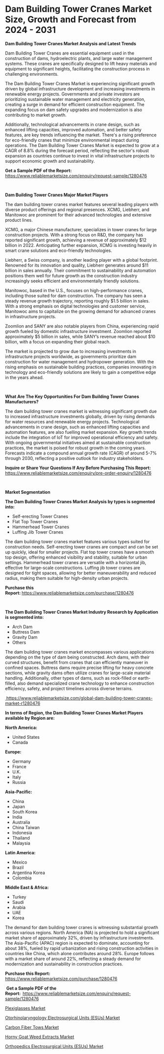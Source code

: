 <p><h1>Dam Building Tower Cranes Market Size, Growth and Forecast from 2024 - 2031</h1></p><p><strong>Dam Building Tower Cranes Market Analysis and Latest Trends</strong></p>
<p><p>Dam Building Tower Cranes are essential equipment used in the construction of dams, hydroelectric plants, and large water management systems. These cranes are specifically designed to lift heavy materials and equipment to significant heights, facilitating the construction process in challenging environments.</p><p>The Dam Building Tower Cranes Market is experiencing significant growth driven by global infrastructure development and increasing investments in renewable energy projects. Governments and private investors are prioritizing sustainable water management and electricity generation, creating a surge in demand for efficient construction equipment. The expanding focus on dam safety upgrades and modernization is also contributing to market growth.</p><p>Additionally, technological advancements in crane design, such as enhanced lifting capacities, improved automation, and better safety features, are key trends influencing the market. There's a rising preference for eco-friendly cranes that minimize environmental impact during operations. The Dam Building Tower Cranes Market is expected to grow at a CAGR of 8.8% during the forecast period, reflecting the sector's robust expansion as countries continue to invest in vital infrastructure projects to support economic growth and sustainability.</p></p>
<p><strong>Get a Sample PDF of the Report:&nbsp;</strong> <a href="https://www.reliablemarketsize.com/enquiry/request-sample/1280476?utm_campaign=973&utm_medium=2&utm_source=Github&utm_content=ia&utm_term=10122024&utm_id=dam-building-tower-cranes">https://www.reliablemarketsize.com/enquiry/request-sample/1280476</a></p>
<p>&nbsp;</p>
<p><strong>Dam Building Tower Cranes Major Market Players</strong></p>
<p><p>The dam building tower cranes market features several leading players with diverse product offerings and regional presences. XCMG, Liebherr, and Manitowoc are prominent for their advanced technologies and extensive product lines. </p><p>XCMG, a major Chinese manufacturer, specializes in tower cranes for large construction projects. With a strong focus on R&D, the company has reported significant growth, achieving a revenue of approximately $12 billion in 2022. Anticipating further expansion, XCMG is investing heavily in smart crane solutions and eco-friendly technologies.</p><p>Liebherr, a Swiss company, is another leading player with a global footprint. Renowned for its innovation and quality, Liebherr generates around $11 billion in sales annually. Their commitment to sustainability and automation positions them well for future growth as the construction industry increasingly seeks efficient and environmentally friendly solutions.</p><p>Manitowoc, based in the U.S., focuses on high-performance cranes, including those suited for dam construction. The company has seen a steady revenue growth trajectory, reporting roughly $1.5 billion in sales. With a strong emphasis on digital technologies and customer service, Manitowoc aims to capitalize on the growing demand for advanced cranes in infrastructure projects.</p><p>Zoomlion and SANY are also notable players from China, experiencing rapid growth fueled by domestic infrastructure investment. Zoomlion reported approximately $5 billion in sales, while SANY’s revenue reached about $10 billion, with a focus on expanding their global reach.</p><p>The market is projected to grow due to increasing investments in infrastructure projects worldwide, as governments prioritize dam construction for water management and hydropower generation. With the rising emphasis on sustainable building practices, companies innovating in technology and eco-friendly solutions are likely to gain a competitive edge in the years ahead.</p></p>
<p>&nbsp;</p>
<p><strong>What Are The Key Opportunities For Dam Building Tower Cranes Manufacturers?</strong></p>
<p><p>The dam building tower cranes market is witnessing significant growth due to increased infrastructure investments globally, driven by rising demands for water resources and renewable energy projects. Technological advancements in crane design, such as enhanced lifting capacities and automation features, are also fuelling market expansion. Key growth trends include the integration of IoT for improved operational efficiency and safety. With ongoing governmental initiatives aimed at sustainable construction practices, the market is poised for robust growth in the coming years. Forecasts indicate a compound annual growth rate (CAGR) of around 5-7% through 2030, reflecting a positive outlook for industry stakeholders.</p></p>
<p><strong>Inquire or Share Your Questions If Any Before Purchasing This Report:</strong> <a href="https://www.reliablemarketsize.com/enquiry/pre-order-enquiry/1280476?utm_campaign=973&utm_medium=2&utm_source=Github&utm_content=ia&utm_term=10122024&utm_id=dam-building-tower-cranes">https://www.reliablemarketsize.com/enquiry/pre-order-enquiry/1280476</a></p>
<p>&nbsp;</p>
<p><strong>Market Segmentation</strong></p>
<p><strong>The Dam Building Tower Cranes Market Analysis by types is segmented into:</strong></p>
<p><ul><li>Self-erecting Tower Cranes</li><li>Flat Top Tower Cranes</li><li>Hammerhead Tower Cranes</li><li>Luffing Jib Tower Cranes</li></ul></p>
<p><p>The dam building tower cranes market features various types suited for construction needs. Self-erecting tower cranes are compact and can be set up quickly, ideal for smaller projects. Flat top tower cranes have a smooth top design, offering enhanced visibility and stability, suitable for urban settings. Hammerhead tower cranes are versatile with a horizontal jib, effective for large-scale constructions. Luffing jib tower cranes are designed for tight spaces, allowing for better maneuverability and reduced radius, making them suitable for high-density urban projects.</p></p>
<p><strong>Purchase this Report:&nbsp;</strong><a href="https://www.reliablemarketsize.com/purchase/1280476?utm_campaign=973&utm_medium=2&utm_source=Github&utm_content=ia&utm_term=10122024&utm_id=dam-building-tower-cranes">https://www.reliablemarketsize.com/purchase/1280476</a></p>
<p>&nbsp;</p>
<p><strong>The Dam Building Tower Cranes Market Industry Research by Application is segmented into:</strong></p>
<p><ul><li>Arch Dam</li><li>Buttress Dam</li><li>Gravity Dam</li><li>Others</li></ul></p>
<p><p>The dam building tower cranes market encompasses various applications depending on the type of dam being constructed. Arch dams, with their curved structures, benefit from cranes that can efficiently maneuver in confined spaces. Buttress dams require precise lifting for heavy concrete sections, while gravity dams often utilize cranes for large-scale material handling. Additionally, other types of dams, such as rock-filled or earth-filled, also demand specialized crane technology to enhance construction efficiency, safety, and project timelines across diverse terrains.</p></p>
<p><a href="https://www.reliablemarketsize.com/global-dam-building-tower-cranes-market-r1280476?utm_campaign=973&utm_medium=2&utm_source=Github&utm_content=ia&utm_term=10122024&utm_id=dam-building-tower-cranes">&nbsp;https://www.reliablemarketsize.com/global-dam-building-tower-cranes-market-r1280476</a></p>
<p><strong>In terms of Region, the Dam Building Tower Cranes Market Players available by Region are:</strong></p>
<p>
    <p> <strong> North America: </strong>
        <ul>
            <li>United States</li>
            <li>Canada</li>
        </ul>
        </p> 
    <p> <strong> Europe: </strong>
        <ul>
            <li>Germany</li>
            <li>France</li>
            <li>U.K.</li>
            <li>Italy</li>
            <li>Russia</li>
        </ul>
        </p> 
    <p> <strong> Asia-Pacific: </strong>
        <ul>
            <li>China</li>
            <li>Japan</li>
            <li>South Korea</li>
            <li>India</li>
            <li>Australia</li>
            <li>China Taiwan</li>
            <li>Indonesia</li>
            <li>Thailand</li>
            <li>Malaysia</li>
        </ul>
        </p> 
    <p> <strong> Latin America: </strong>
        <ul>
            <li>Mexico</li>
            <li>Brazil</li>
            <li>Argentina Korea</li>
            <li>Colombia</li>
        </ul>
        </p> 
    <p> <strong> Middle East & Africa: </strong>
        <ul>
            <li>Turkey</li>
            <li>Saudi</li>
            <li>Arabia</li>
            <li>UAE</li>
            <li>Korea</li>
        </ul>
    </p>
    </p>
<p><p>The demand for dam building tower cranes is witnessing substantial growth across various regions. North America (NA) is projected to hold a significant market share of approximately 32%, driven by infrastructure investments. The Asia-Pacific (APAC) region is expected to dominate, accounting for about 38%, fueled by rapid urbanization and rising construction activities in countries like China, which alone contributes around 28%. Europe follows with a market share of around 22%, reflecting a steady demand for modernization and sustainability in construction practices.</p></p>
<p><strong>Purchase this Report: </strong><a href="https://www.reliablemarketsize.com/purchase/1280476?utm_campaign=973&utm_medium=2&utm_source=Github&utm_content=ia&utm_term=10122024&utm_id=dam-building-tower-cranes">https://www.reliablemarketsize.com/purchase/1280476</a></p>
<p>&nbsp;<strong>Get a Sample PDF of the Report:&nbsp;&nbsp;</strong><a href="https://www.reliablemarketsize.com/enquiry/request-sample/1280476?utm_campaign=973&utm_medium=2&utm_source=Github&utm_content=ia&utm_term=10122024&utm_id=dam-building-tower-cranes">https://www.reliablemarketsize.com/enquiry/request-sample/1280476</a></p>
<p><strong></strong></p>
<p><p><a href="https://www.linkedin.com/pulse/plexiglasses-market-research-report-pertinent-information-k3guf?utm_campaign=973&utm_medium=2&utm_source=Github&utm_content=ia&utm_term=10122024&utm_id=dam-building-tower-cranes">Plexiglasses Market</a></p><p><a href="https://github.com/ElviraLeka1962/Market-Research-Report-List-1/blob/main/otorhinolaryngology-electrosurgical-units-esus-market.md?utm_campaign=973&utm_medium=2&utm_source=Github&utm_content=ia&utm_term=10122024&utm_id=dam-building-tower-cranes">Otorhinolaryngology Electrosurgical Units (ESUs) Market</a></p><p><a href="https://www.linkedin.com/pulse/global-carbon-fiber-tows-market-opportunities-challenges2024-wmngf?utm_campaign=973&utm_medium=2&utm_source=Github&utm_content=ia&utm_term=10122024&utm_id=dam-building-tower-cranes">Carbon Fiber Tows Market</a></p><p><a href="https://www.linkedin.com/pulse/horny-goat-weed-extracts-market-size-share-growth-analysis-type-qcihf?utm_campaign=973&utm_medium=2&utm_source=Github&utm_content=ia&utm_term=10122024&utm_id=dam-building-tower-cranes">Horny Goat Weed Extracts Market</a></p><p><a href="https://github.com/darenph8er/Market-Research-Report-List-1/blob/main/orthopedics-electrosurgical-units-esus-market.md?utm_campaign=973&utm_medium=2&utm_source=Github&utm_content=ia&utm_term=10122024&utm_id=dam-building-tower-cranes">Orthopedics Electrosurgical Units (ESUs) Market</a></p></p>